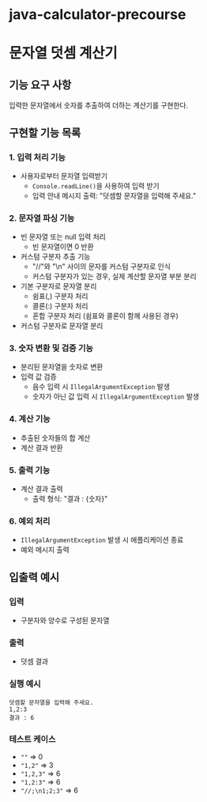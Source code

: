 # java-calculator-precourse

# 문자열 덧셈 계산기

## 기능 요구 사항
입력한 문자열에서 숫자를 추출하여 더하는 계산기를 구현한다.

## 구현할 기능 목록

### 1. 입력 처리 기능
- 사용자로부터 문자열 입력받기
    - `Console.readLine()`을 사용하여 입력 받기
    - 입력 안내 메시지 출력: "덧셈할 문자열을 입력해 주세요."

### 2. 문자열 파싱 기능
- 빈 문자열 또는 null 입력 처리
    - 빈 문자열이면 0 반환
-  커스텀 구분자 추출 기능
    - "//"와 "\n" 사이의 문자를 커스텀 구분자로 인식
    - 커스텀 구분자가 있는 경우, 실제 계산할 문자열 부분 분리
-  기본 구분자로 문자열 분리
    - 쉼표(,) 구분자 처리
    - 콜론(:) 구분자 처리
    - 혼합 구분자 처리 (쉼표와 콜론이 함께 사용된 경우)
-  커스텀 구분자로 문자열 분리

### 3. 숫자 변환 및 검증 기능
-  분리된 문자열을 숫자로 변환
-  입력 값 검증
    - 음수 입력 시 `IllegalArgumentException` 발생
    - 숫자가 아닌 값 입력 시 `IllegalArgumentException` 발생

### 4. 계산 기능
-  추출된 숫자들의 합 계산
-  계산 결과 반환

### 5. 출력 기능
-  계산 결과 출력
    - 출력 형식: "결과 : {숫자}"

### 6. 예외 처리
-  `IllegalArgumentException` 발생 시 애플리케이션 종료
-  예외 메시지 출력

## 입출력 예시

### 입력
- 구분자와 양수로 구성된 문자열

### 출력
- 덧셈 결과

### 실행 예시
```
덧셈할 문자열을 입력해 주세요.
1,2:3
결과 : 6
```

### 테스트 케이스
- `""` => 0
- `"1,2"` => 3
- `"1,2,3"` => 6
- `"1,2:3"` => 6
- `"//;\n1;2;3"` => 6